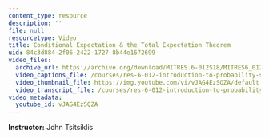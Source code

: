 ```yaml
---
content_type: resource
description: ''
file: null
resourcetype: Video
title: Conditional Expectation & the Total Expectation Theorem
uid: 84c3d884-2f06-2422-1727-8b44e1672699
video_files:
  archive_url: https://archive.org/download/MITRES.6-012S18/MITRES6_012S18_L07-03_300k.mp4
  video_captions_file: /courses/res-6-012-introduction-to-probability-spring-2018/3395c67aeac0579885f10366ba32844e_vJAG4EzSQZA.vtt
  video_thumbnail_file: https://img.youtube.com/vi/vJAG4EzSQZA/default.jpg
  video_transcript_file: /courses/res-6-012-introduction-to-probability-spring-2018/e388ebb33145cb06b7dd5b5ffad98a38_vJAG4EzSQZA.pdf
video_metadata:
  youtube_id: vJAG4EzSQZA
---
```


**Instructor:** John Tsitsiklis